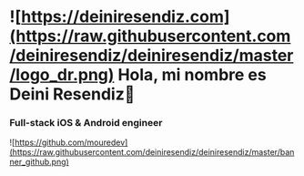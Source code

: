 # ![https://deiniresendiz.com](https://raw.githubusercontent.com/deiniresendiz/deiniresendiz/master/logo_dr.png) Hola, mi nombre es Deini Resendiz👋
### Full-stack iOS & Android engineer

![https://github.com/mouredev](https://raw.githubusercontent.com/deiniresendiz/deiniresendiz/master/banner_github.png)